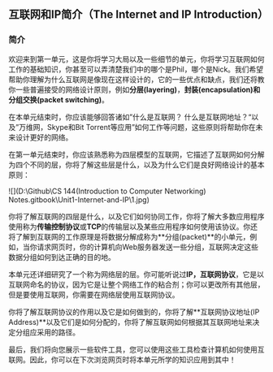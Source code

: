 ## 互联网和IP简介（The Internet and IP Introduction）

### 简介

欢迎来到第一单元，这是你将学习大局以及一些细节的单元，你将学习互联网如何工作的基础知识，你甚至可以弄清楚我们中的哪个是Phil，哪个是Nick。我们希望帮助你理解为什么互联网是像现在这样设计的，它的一些优点和缺点，我们还将教你一些普遍接受的网络设计原则，例如**分层(layering)**，**封装(encapsulation)**和**分组交换(packet switching)**。

在本单元结束时，你应该能够回答诸如”什么是互联网？ 什么是互联网地址？“以及”万维网，Skype和Bit Torrent等应用”如何工作等问题，这些原则将帮助你在未来设计更好的网络。

在第一单元结束时，你应该熟悉称为四层模型的互联网，它描述了互联网如何分解为四个不同的层，你将了解这些层是什么，以及为什么它们是良好网络设计的基本原则：

![](D:\Github\CS 144(Introduction to Computer Networking) Notes\.gitbook\Unit1-Internet-and-IP\1.jpg)

你将了解互联网的四层是什么，以及它们如何协同工作，你将了解大多数应用程序使用称为**传输控制协议**或**TCP**的传输层以及某些应用程序如何使用该协议。你还将了解到互联网的工作原理是将数据分解成称为**分组(packet)**的小单元，例如，当你请求网页时，你的计算机向Web服务器发送一些分组，互联网决定这些数据分组如何到达正确的目的地。

本单元还详细研究了一个称为网络层的层。你可能听说过**IP，互联网协议**，它是以互联网命名的协议，因为它是让整个网络工作的粘合剂；你可以更改所有其他层，但是要使用互联网，你需要在网络层使用互联网协议。

你将了解互联网协议的作用以及它是如何做到的，你将了解**互联网协议地址(IP Address)**以及它们是如何分配的，你将了解互联网如何根据其互联网地址来决定分组应采用的路径。

最后，我们将向您展示一些软件工具，您可以使用这些工具检查计算机如何使用互联网。因此，你可以在下次浏览网页时将本单元所学的知识应用到其中！